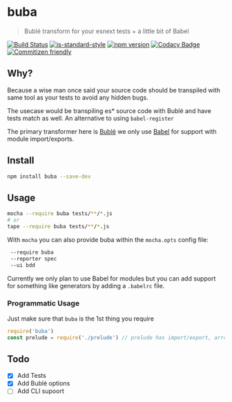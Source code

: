 # buba
> Bublé transform for your esnext tests + a little bit of Babel

[![Build Status](https://travis-ci.org/davidchase/buba.svg?branch=master)](https://travis-ci.org/davidchase/buba) [![js-standard-style](https://img.shields.io/badge/code%20style-standard-brightgreen.svg)](http://standardjs.com/)
[![npm version](https://img.shields.io/npm/v/buba.svg)](https://www.npmjs.com/package/buba)
[![Codacy Badge](https://api.codacy.com/project/badge/Coverage/b3b512a5e0854a98bea75538647e84c4)](https://www.codacy.com/app/davidchase/buba?utm_source=github.com&amp;utm_medium=referral&amp;utm_content=davidchase/buba&amp;utm_campaign=Badge_Coverage)
[![Commitizen friendly](https://img.shields.io/badge/commitizen-friendly-brightgreen.svg)](http://commitizen.github.io/cz-cli/)

## Why?
Because a wise man once said your source code should be transpiled with same tool as your tests to avoid any hidden bugs.

The usecase would be transpiling es* source code with Bublé and have tests match as well. An alternative to using `babel-register`

The primary transformer here is [Bublé](buble.surge.sh/#) we only use [Babel](babeljs.io) for support with module import/exports.


## Install

```sh
npm install buba --save-dev
```

## Usage

```sh
mocha --require buba tests/**/*.js
# or
tape --require buba tests/**/*.js
```

With `mocha` you can also provide buba within the `mocha.opts` config file:

```sh
 --require buba
 --reporter spec
 --ui bdd
```

Currently we only plan to use Babel for modules but you can add support for something like generators by adding a `.babelrc` file.

### Programmatic Usage

Just make sure that `buba` is the 1st thing you require

```js
require('buba')
const prelude = require('./prelude') // prelude has import/export, arrow functions, etc
```


## Todo
- [x] Add Tests
- [x] Add Bublé options
- [ ] Add CLI supoort
